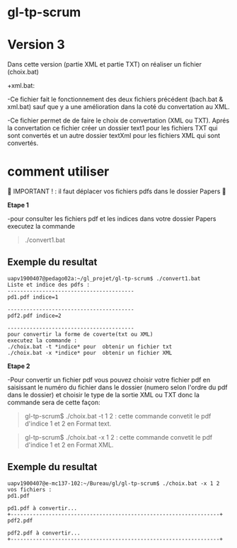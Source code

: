 # gl-tp-scrum

# Version 3


Dans cette version (partie XML et partie TXT) on réaliser un fichier (choix.bat)

+xml.bat:

-Ce fichier fait le fonctionnement des deux fichiers précédent (bach.bat & xml.bat) sauf que y a une amélioration dans la coté du convertation au XML.

-Ce fichier permet de de faire le choix de convertation (XML ou TXT). Aprés la convertation ce fichier créer un dossier text1 pour les fichiers TXT qui sont convertés et un autre dossier textXml pour les fichiers XML qui sont convertés.

# comment utiliser
&#x1F534;
IMPORTANT ! : il faut déplacer vos fichiers pdfs dans le dossier Papers 
&#x1F534;

**Etape 1**

 -pour consulter les fichiers pdf et les indices dans votre dossier Papers executez la commande 
 >./convert1.bat
 ## Exemple du resultat
 ```
 uapv1900407@pedago02a:~/gl_projet/gl-tp-scrum$ ./convert1.bat
Liste et indice des pdfs :
----------------------------------------
pd1.pdf indice=1

----------------------------------------
pdf2.pdf indice=2

----------------------------------------
pour convertir la forme de coverte(txt ou XML)
executez la commande :
./choix.bat -t *indice* pour  obtenir un fichier txt
./choix.bat -x *indice* pour  obtenir un fichier XML
 ```
 
 **Etape 2**

-Pour convertir un fichier pdf  vous pouvez choisir votre fichier pdf en saisissant le numéro du fichier dans le dossier (numero selon l'ordre du pdf dans le dossier) et choisir le type de la sortie XML ou TXT donc la commande sera de cette façon:

> gl-tp-scrum$ ./choix.bat -t 1 2 : cette commande convetit le pdf d'indice 1 et 2 en Format text.

> gl-tp-scrum$ ./choix.bat -x 1 2 : cette commande convetit le pdf d'indice 1 et 2 en Format XML.

 ## Exemple du resultat
``` 
uapv1900407@e-mc137-102:~/Bureau/gl/gl-tp-scrum$ ./choix.bat -x 1 2
vos fichiers : 
pd1.pdf

pd1.pdf à convertir... 
+------------------------------------------------------------------+
pdf2.pdf

pdf2.pdf à convertir... 
+------------------------------------------------------------------+
```

